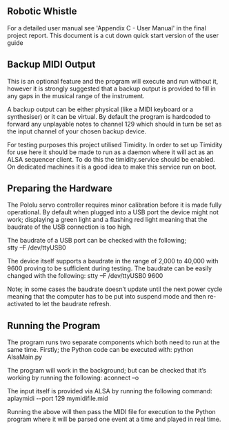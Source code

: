 Robotic Whistle
--------------------------------

For a detailed user manual see 'Appendix C - User Manual' in the final project report. This document is a cut down quick start version of the user guide

Backup MIDI Output
--------------------------------

This is an optional feature and the program will execute and run without it, however it is strongly suggested that a backup output is provided to fill in any gaps in the musical range of the instrument.

A backup output can be either physical (like a MIDI keyboard or a synthesiser) or it can be virtual. By default the program is hardcoded to forward any unplayable notes to channel 129 which should in turn be set as the input channel of your chosen backup device.

For testing purposes this project utilised Timidity. In order to set up Timidity for use here it should be made to run as a daemon where it will act as an ALSA sequencer client. To do this the timidity.service should be enabled. On dedicated machines it is a good idea to make this service run on boot.

Preparing the Hardware
--------------------------------

The Pololu servo controller requires minor calibration before it is made fully operational. By default when plugged into a USB port the device might not work; displaying a green light and a flashing red light meaning that the baudrate of the USB connection is too high. 

The baudrate of a USB port can be checked with the following;  
stty –F /dev/ttyUSB0 

The device itself supports a baudrate in the range of 2,000 to 40,000 with 9600 proving to be sufficient during testing. The baudrate can be easily changed with the following:
stty –F /dev/ttyUSB0 9600

Note; in some cases the baudrate doesn’t update until the next power cycle meaning that the computer has to be put into suspend mode and then re-activated to let the baudrate refresh.

Running the Program
--------------------------------


The program runs two separate components which both need to run at the same time. Firstly; the Python code can be executed with:
python AlsaMain.py

The program will work in the background; but can be checked that it’s working by running the following:
aconnect –o

The input itself is provided via ALSA by running the following command:
aplaymidi --port 129 mymidifile.mid

Running the above will then pass the MIDI file for execution to the Python program where it will be parsed one event at a time and played in real time.
